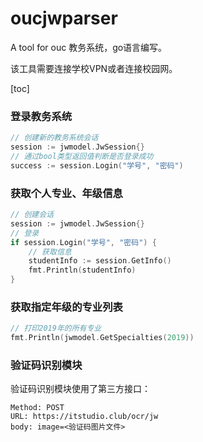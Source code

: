# oucjwparser
A tool for ouc 教务系统，go语言编写。

该工具需要连接学校VPN或者连接校园网。

[toc]



### 登录教务系统

```go
// 创建新的教务系统会话
session := jwmodel.JwSession{}
// 通过bool类型返回值判断是否登录成功
success := session.Login("学号", "密码")
```



### 获取个人专业、年级信息

```go
// 创建会话
session := jwmodel.JwSession{}
// 登录
if session.Login("学号", "密码") {
  	// 获取信息
    studentInfo := session.GetInfo()
    fmt.Println(studentInfo)
}
```



### 获取指定年级的专业列表

```go
// 打印2019年的所有专业
fmt.Println(jwmodel.GetSpecialties(2019))		
```





###  验证码识别模块

验证码识别模块使用了第三方接口：

```http
Method: POST 
URL: https://itstudio.club/ocr/jw
body: image=<验证码图片文件>
```

